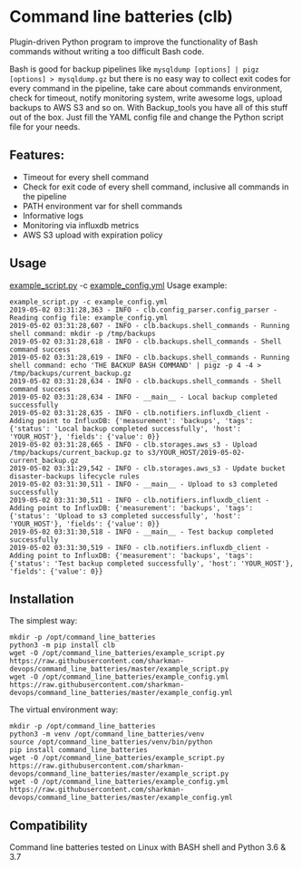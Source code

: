 # Command line batteries (clb)
Plugin-driven Python program to improve the functionality of Bash commands without writing a too difficult Bash code.

Bash is good for backup pipelines like `mysqldump [options] | pigz [options] > mysqldump.gz` but there is no easy way to collect exit codes for every command in the pipeline, take care about commands environment, check for timeout, notify monitoring system, write awesome logs, upload backups to AWS S3 and so on. With Backup_tools you have all of this stuff out of the box. Just fill the YAML config file and change the Python script file for your needs.

## Features:
- Timeout for every shell command
- Check for exit code of every shell command, inclusive all commands in the pipeline
- PATH environment var for shell commands
- Informative logs
- Monitoring via influxdb metrics
- AWS S3 upload with expiration policy

## Usage
[example_script.py](example_script.py) -c [example_config.yml](example_config.yml)
Usage example:
```
example_script.py -c example_config.yml
2019-05-02 03:31:28,363 - INFO - clb.config_parser.config_parser - Reading config file: example_config.yml
2019-05-02 03:31:28,607 - INFO - clb.backups.shell_commands - Running shell command: mkdir -p /tmp/backups
2019-05-02 03:31:28,618 - INFO - clb.backups.shell_commands - Shell command success
2019-05-02 03:31:28,619 - INFO - clb.backups.shell_commands - Running shell command: echo 'THE BACKUP BASH COMMAND' | pigz -p 4 -4 > /tmp/backups/current_backup.gz
2019-05-02 03:31:28,634 - INFO - clb.backups.shell_commands - Shell command success
2019-05-02 03:31:28,634 - INFO - __main__ - Local backup completed successfully
2019-05-02 03:31:28,635 - INFO - clb.notifiers.influxdb_client - Adding point to InfluxDB: {'measurement': 'backups', 'tags': {'status': 'Local backup completed successfully', 'host': 'YOUR_HOST'}, 'fields': {'value': 0}}
2019-05-02 03:31:28,665 - INFO - clb.storages.aws_s3 - Upload /tmp/backups/current_backup.gz to s3/YOUR_HOST/2019-05-02-current_backup.gz
2019-05-02 03:31:29,542 - INFO - clb.storages.aws_s3 - Update bucket disaster-backups lifecycle rules
2019-05-02 03:31:30,511 - INFO - __main__ - Upload to s3 completed successfully
2019-05-02 03:31:30,511 - INFO - clb.notifiers.influxdb_client - Adding point to InfluxDB: {'measurement': 'backups', 'tags': {'status': 'Upload to s3 completed successfully', 'host': 'YOUR_HOST'}, 'fields': {'value': 0}}
2019-05-02 03:31:30,518 - INFO - __main__ - Test backup completed successfully
2019-05-02 03:31:30,519 - INFO - clb.notifiers.influxdb_client - Adding point to InfluxDB: {'measurement': 'backups', 'tags': {'status': 'Test backup completed successfully', 'host': 'YOUR_HOST'}, 'fields': {'value': 0}}
```

## Installation
The simplest way:
```
mkdir -p /opt/command_line_batteries
python3 -m pip install clb
wget -O /opt/command_line_batteries/example_script.py https://raw.githubusercontent.com/sharkman-devops/command_line_batteries/master/example_script.py
wget -O /opt/command_line_batteries/example_config.yml https://raw.githubusercontent.com/sharkman-devops/command_line_batteries/master/example_config.yml
```

The virtual environment way:
```
mkdir -p /opt/command_line_batteries
python3 -m venv /opt/command_line_batteries/venv
source /opt/command_line_batteries/venv/bin/python
pip install command_line_batteries
wget -O /opt/command_line_batteries/example_script.py https://raw.githubusercontent.com/sharkman-devops/command_line_batteries/master/example_script.py
wget -O /opt/command_line_batteries/example_config.yml https://raw.githubusercontent.com/sharkman-devops/command_line_batteries/master/example_config.yml
```

## Compatibility
Command line batteries tested on Linux with BASH shell and Python 3.6 & 3.7